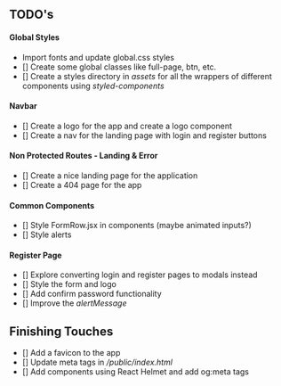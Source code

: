 ## TODO's

#### Global Styles

- Import fonts and update global.css styles
- [] Create some global classes like full-page, btn, etc.
- [] Create a styles directory in _assets_ for all the wrappers of different components using _styled-components_

#### Navbar

- [] Create a logo for the app and create a logo component
- [] Create a nav for the landing page with login and register buttons

#### Non Protected Routes - Landing & Error

- [] Create a nice landing page for the application
- [] Create a 404 page for the app

#### Common Components

- [] Style FormRow.jsx in components (maybe animated inputs?)
- [] Style alerts

#### Register Page

- [] Explore converting login and register pages to modals instead
- [] Style the form and logo
- [] Add confirm password functionality
- [] Improve the _alertMessage_

## Finishing Touches

- [] Add a favicon to the app
- [] Update meta tags in _/public/index.html_
- [] Add _<Head>_ components using React Helmet and add og:meta tags
